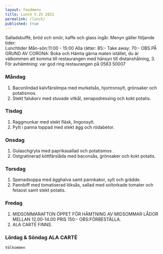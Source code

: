 ```yaml
---
layout: foodmenu
title: Lunch V.25 2021
permalink: /lunch/
published: true
---
```

Salladsbuffé, bröd och smör, kaffe och glass ingår.
Menyn gäller följande tider:  
Lunchtider  Mån-sön:11:00 - 15:00
Alla rätter: 85:- Take away: 70:-
OBS.PÅ GRUND AV CORONA: Boka och Hämta gärna maten istället, du är välkommen att komma till restaurangen med hänsyn till distanshålning, 3. För avhämtning: var god ring restaurangen på 0563 50007
                                

### Måndag
1. Baconlindad kalvfärslimpa med murkelsås, hjortronsylt, grönsaker och potatismos.
2. Stekt falukorv med stuvade vitkål, senapsdressing och kokt potatis.

### Tisdag
1. Raggmunkar med stekt fläsk, lingonsylt.
2. Pytt i panna toppad med stekt ägg och rödabetor.

### Onsdag
1. Gulaschgryta med paprikasallad och potatismos .
2. Ostgratinerad köttfärslåda med baconsås, grönsaker och kokt potatis.

### Torsdag
1. Spenadsoppa med ägghalva samt pannkakor, sylt och grädde. 
2. Pannbiff med tomatiserad löksås, sallad med soltorkade tomater och fetaost samt stekt potatis.

### Fredag  
1. MIDSOMMARAFTON ÖPPET FÖR HÄMTNING AV MIDSOMMAR LÅDOR MELLAN 12.00-14.00 PRIS 150:- OBS:FÖRBESTÄLLA.
2. ALA CARTÉ FINNS.


### Lördag & Söndag ALA CARTÈ

    Välkommen
    
       
    

   
    
   
     
